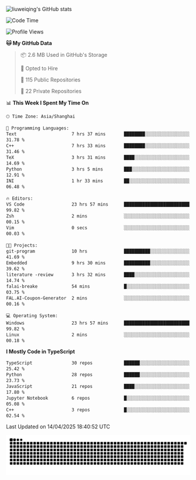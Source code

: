 ![liuweiqing's GitHub stats](https://github-readme-stats.vercel.app/api?username=14790897&show_icons=true&locale=cn&include_all_commits=true&count_private=true)

<!--START_SECTION:waka-->
![Code Time](http://img.shields.io/badge/Code%20Time-2%2C094%20hrs%2022%20mins-blue)

![Profile Views](http://img.shields.io/badge/Profile%20Views-18-blue)

**🐱 My GitHub Data** 

> 📦 2.6 MB Used in GitHub's Storage 
 > 
> 💼 Opted to Hire
 > 
> 📜 115 Public Repositories 
 > 
> 🔑 22 Private Repositories 
 > 
📊 **This Week I Spent My Time On** 

```text
🕑︎ Time Zone: Asia/Shanghai

💬 Programming Languages: 
Text                     7 hrs 37 mins       ████████░░░░░░░░░░░░░░░░░   31.78 % 
C++                      7 hrs 33 mins       ████████░░░░░░░░░░░░░░░░░   31.46 % 
TeX                      3 hrs 31 mins       ████░░░░░░░░░░░░░░░░░░░░░   14.69 % 
Python                   3 hrs 5 mins        ███░░░░░░░░░░░░░░░░░░░░░░   12.91 % 
INI                      1 hr 33 mins        ██░░░░░░░░░░░░░░░░░░░░░░░   06.48 % 

🔥 Editors: 
VS Code                  23 hrs 57 mins      █████████████████████████   99.82 % 
Zsh                      2 mins              ░░░░░░░░░░░░░░░░░░░░░░░░░   00.15 % 
Vim                      0 secs              ░░░░░░░░░░░░░░░░░░░░░░░░░   00.03 % 

🐱‍💻 Projects: 
git-program              10 hrs              ██████████░░░░░░░░░░░░░░░   41.69 % 
Embedded                 9 hrs 30 mins       ██████████░░░░░░░░░░░░░░░   39.62 % 
literature -review       3 hrs 32 mins       ████░░░░░░░░░░░░░░░░░░░░░   14.74 % 
falai-breake             54 mins             █░░░░░░░░░░░░░░░░░░░░░░░░   03.75 % 
FAL.AI-Coupon-Generator  2 mins              ░░░░░░░░░░░░░░░░░░░░░░░░░   00.16 % 

💻 Operating System: 
Windows                  23 hrs 57 mins      █████████████████████████   99.82 % 
Linux                    2 mins              ░░░░░░░░░░░░░░░░░░░░░░░░░   00.18 % 
```

**I Mostly Code in TypeScript** 

```text
TypeScript               30 repos            ██████░░░░░░░░░░░░░░░░░░░   25.42 % 
Python                   28 repos            ██████░░░░░░░░░░░░░░░░░░░   23.73 % 
JavaScript               21 repos            ████░░░░░░░░░░░░░░░░░░░░░   17.80 % 
Jupyter Notebook         6 repos             █░░░░░░░░░░░░░░░░░░░░░░░░   05.08 % 
C++                      3 repos             █░░░░░░░░░░░░░░░░░░░░░░░░   02.54 % 
```




 Last Updated on 14/04/2025 18:40:52 UTC
<!--END_SECTION:waka-->

<picture>
  <source media="(prefers-color-scheme: dark)" srcset="https://raw.githubusercontent.com/14790897/14790897/output/github-contribution-grid-snake-dark.svg" />
  <source media="(prefers-color-scheme: light)" srcset="https://raw.githubusercontent.com/14790897/14790897/output/github-contribution-grid-snake.svg" />
  <img alt="github-snake" src="https://raw.githubusercontent.com/14790897/14790897/output/github-contribution-grid-snake.svg" />
</picture>
